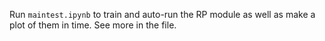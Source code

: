 Run `maintest.ipynb` to train and auto-run the RP module as well as make a plot of them in time. See more in the file.



